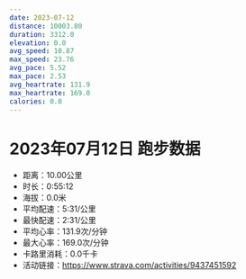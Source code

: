 ```yaml
---
date: 2023-07-12
distance: 10003.80
duration: 3312.0
elevation: 0.0
avg_speed: 10.87
max_speed: 23.76
avg_pace: 5.52
max_pace: 2.53
avg_heartrate: 131.9
max_heartrate: 169.0
calories: 0.0
---
```


# 2023年07月12日 跑步数据

- 距离：10.00公里
- 时长：0:55:12
- 海拔：0.0米
- 平均配速：5:31/公里
- 最快配速：2:31/公里
- 平均心率：131.9次/分钟
- 最大心率：169.0次/分钟
- 卡路里消耗：0.0千卡
- 活动链接：https://www.strava.com/activities/9437451592
